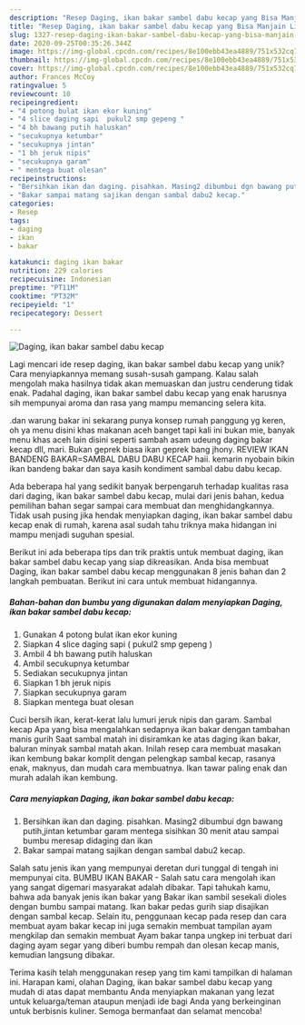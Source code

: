 ```yaml
---
description: "Resep Daging, ikan bakar sambel dabu kecap yang Bisa Manjain Lidah"
title: "Resep Daging, ikan bakar sambel dabu kecap yang Bisa Manjain Lidah"
slug: 1327-resep-daging-ikan-bakar-sambel-dabu-kecap-yang-bisa-manjain-lidah
date: 2020-09-25T00:35:26.344Z
image: https://img-global.cpcdn.com/recipes/8e100ebb43ea4889/751x532cq70/daging-ikan-bakar-sambel-dabu-kecap-foto-resep-utama.jpg
thumbnail: https://img-global.cpcdn.com/recipes/8e100ebb43ea4889/751x532cq70/daging-ikan-bakar-sambel-dabu-kecap-foto-resep-utama.jpg
cover: https://img-global.cpcdn.com/recipes/8e100ebb43ea4889/751x532cq70/daging-ikan-bakar-sambel-dabu-kecap-foto-resep-utama.jpg
author: Frances McCoy
ratingvalue: 5
reviewcount: 10
recipeingredient:
- "4 potong bulat ikan ekor kuning"
- "4 slice daging sapi  pukul2 smp gepeng "
- "4 bh bawang putih haluskan"
- "secukupnya ketumbar"
- "secukupnya jintan"
- "1 bh jeruk nipis"
- "secukupnya garam"
- " mentega buat olesan"
recipeinstructions:
- "Bersihkan ikan dan daging. pisahkan. Masing2 dibumbui dgn bawang putih,jintan ketumbar garam mentega sisihkan 30 menit atau sampai bumbu meresap didaging dan ikan"
- "Bakar sampai matang sajikan dengan sambal dabu2 kecap."
categories:
- Resep
tags:
- daging
- ikan
- bakar

katakunci: daging ikan bakar 
nutrition: 229 calories
recipecuisine: Indonesian
preptime: "PT11M"
cooktime: "PT32M"
recipeyield: "1"
recipecategory: Dessert

---
```



![Daging, ikan bakar sambel dabu kecap](https://img-global.cpcdn.com/recipes/8e100ebb43ea4889/751x532cq70/daging-ikan-bakar-sambel-dabu-kecap-foto-resep-utama.jpg)

Lagi mencari ide resep daging, ikan bakar sambel dabu kecap yang unik? Cara menyiapkannya memang susah-susah gampang. Kalau salah mengolah maka hasilnya tidak akan memuaskan dan justru cenderung tidak enak. Padahal daging, ikan bakar sambel dabu kecap yang enak harusnya sih mempunyai aroma dan rasa yang mampu memancing selera kita.

.dan warung bakar ini sekarang punya konsep rumah panggung yg keren, oh ya menu disini khas makanan aceh banget tapi kali ini bukan mie, banyak menu khas aceh lain disini seperti sambah asam udeung daging bakar kecap dll, mari. Bukan geprek biasa ikan geprek bang jhony. REVIEW IKAN BANDENG BAKAR=SAMBAL DABU DABU KECAP haii. kemarin nyobain bikin ikan bandeng bakar dan saya kasih kondiment sambal dabu dabu kecap.

Ada beberapa hal yang sedikit banyak berpengaruh terhadap kualitas rasa dari daging, ikan bakar sambel dabu kecap, mulai dari jenis bahan, kedua pemilihan bahan segar sampai cara membuat dan menghidangkannya. Tidak usah pusing jika hendak menyiapkan daging, ikan bakar sambel dabu kecap enak di rumah, karena asal sudah tahu triknya maka hidangan ini mampu menjadi suguhan spesial.


Berikut ini ada beberapa tips dan trik praktis untuk membuat daging, ikan bakar sambel dabu kecap yang siap dikreasikan. Anda bisa membuat Daging, ikan bakar sambel dabu kecap menggunakan 8 jenis bahan dan 2 langkah pembuatan. Berikut ini cara untuk membuat hidangannya.

<!--inarticleads1-->

##### Bahan-bahan dan bumbu yang digunakan dalam menyiapkan Daging, ikan bakar sambel dabu kecap:

1. Gunakan 4 potong bulat ikan ekor kuning
1. Siapkan 4 slice daging sapi ( pukul2 smp gepeng )
1. Ambil 4 bh bawang putih haluskan
1. Ambil secukupnya ketumbar
1. Sediakan secukupnya jintan
1. Siapkan 1 bh jeruk nipis
1. Siapkan secukupnya garam
1. Siapkan  mentega buat olesan


Cuci bersih ikan, kerat-kerat lalu lumuri jeruk nipis dan garam. Sambal kecap Apa yang bisa mengalahkan sedapnya ikan bakar dengan tambahan manis gurih Saat sambal matah ini disiramkan ke atas daging ikan bakar, baluran minyak sambal matah akan. Inilah resep cara membuat masakan ikan kembung bakar komplit dengan pelengkap sambal kecap, rasanya enak, maknyus, dan mudah cara membuatnya. Ikan tawar paling enak dan murah adalah ikan kembung. 

<!--inarticleads2-->

##### Cara menyiapkan Daging, ikan bakar sambel dabu kecap:

1. Bersihkan ikan dan daging. pisahkan. Masing2 dibumbui dgn bawang putih,jintan ketumbar garam mentega sisihkan 30 menit atau sampai bumbu meresap didaging dan ikan
1. Bakar sampai matang sajikan dengan sambal dabu2 kecap.


Salah satu jenis ikan yang mempunyai deretan duri tunggal di tengah ini mempunyai cita. BUMBU IKAN BAKAR - Salah satu cara mengolah ikan yang sangat digemari masyarakat adalah dibakar. Tapi tahukah kamu, bahwa ada banyak jenis ikan bakar yang Bakar ikan sambil sesekali dioles dengan bumbu sampai matang. Ikan bakar pedas gurih siap disajikan dengan sambal kecap. Selain itu, penggunaan kecap pada resep dan cara membuat ayam bakar kecap ini juga semakin membuat tampilan ayam mengkilap dan semakin membuat Ayam bakar tanpa ungkep ini terbuat dari daging ayam segar yang diberi bumbu rempah dan olesan kecap manis, kemudian langsung dibakar. 

Terima kasih telah menggunakan resep yang tim kami tampilkan di halaman ini. Harapan kami, olahan Daging, ikan bakar sambel dabu kecap yang mudah di atas dapat membantu Anda menyiapkan makanan yang lezat untuk keluarga/teman ataupun menjadi ide bagi Anda yang berkeinginan untuk berbisnis kuliner. Semoga bermanfaat dan selamat mencoba!

